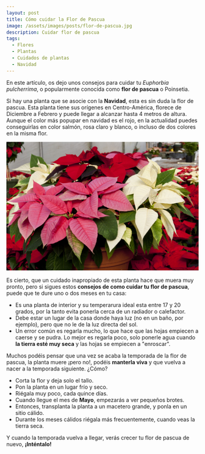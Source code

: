 ```yaml
---
layout: post
title: Cómo cuidar la Flor de Pascua
image: /assets/images/posts/flor-de-pascua.jpg
description: Cuidar flor de pascua
tags:
  - Flores
  - Plantas
  - Cuidados de plantas
  - Navidad
---
```


En este artículo, os dejo unos consejos para cuidar tu _Euphorbia pulcherrima_, o popularmente conocida como **flor de pascua** o Poinsetia.

Si hay una planta que se asocie con la **Navidad**, esta es sin duda la flor de pascua. Esta planta tiene sus orígenes en Centro-América, florece de Diciembre a Febrero y puede llegar a alcanzar hasta 4 metros de altura.
Aunque el color más popupar en navidad es el rojo, en la actualidad puedes conseguirlas en color salmón, rosa claro y blanco, o incluso de dos colores en la misma flor.

![Como cuidar la Flor de Pascua](/assets/images/posts/flor-de-pascua-colores.jpg)

Es cierto, que un cuidado inapropiado de esta planta hace que muera muy pronto, pero si sigues estos **consejos de como cuidar tu flor de pascua**, puede que te dure uno o dos meses en tu casa:

- Es una planta de interior y su temperarura ideal esta entre 17 y 20 grados, por la tanto evita ponerla cerca de un radiador o calefactor.
- Debe estar un lugar de la casa donde haya luz (no en un baño, por ejemplo), pero que no le de la luz directa del sol.
- Un error común es regarla mucho, lo que hace que las hojas empiecen a caerse y se pudra. Lo mejor es regarla poco, solo ponerle agua cuando **la tierra esté muy seca** y las hojas se empiecen a "enroscar".

Muchos podéis pensar que una vez se acaba la temporada de la flor de pascua, la planta muere ¡pero no!, podéis **manterla viva** y que vuelva a nacer a la temporada siguiente. ¿Cómo? 

- Corta la flor y deja solo el tallo.
- Pon la planta en un lugar frío y seco.
- Riégala muy poco, cada quince días.
- Cuando llegue el mes de **Mayo**, empezarás a ver pequeños brotes.
- Entonces, transplanta la planta a un macetero grande, y ponla en un sitio cálido.
- Durante los meses cálidos riégala más frecuentemente, cuando veas la tierra seca.

Y cuando la temporada vuelva a llegar, verás crecer tu flor de pascua de nuevo, **¡Inténtalo!**


